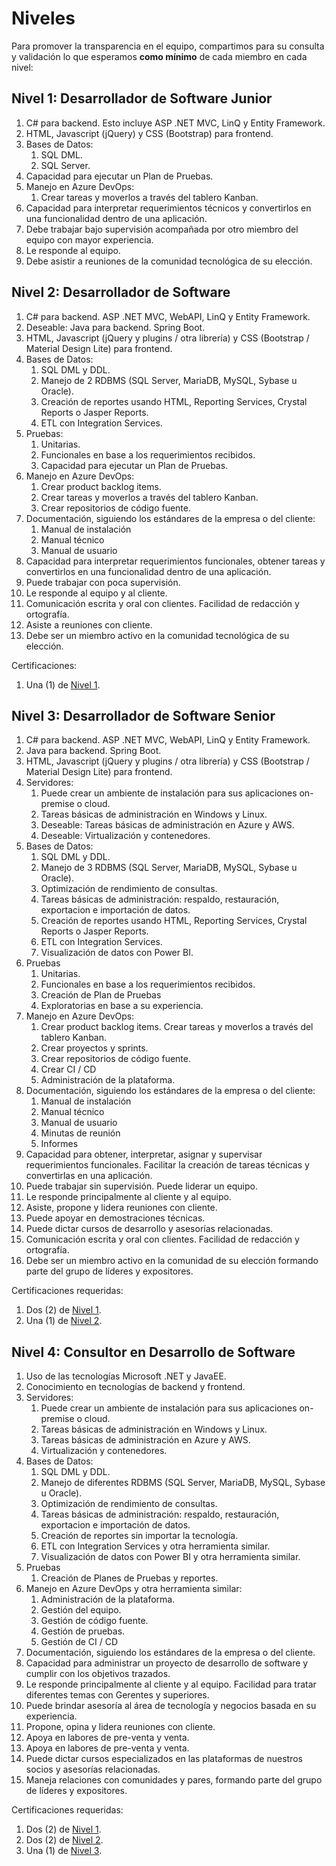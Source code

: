 # Niveles

Para promover la transparencia en el equipo, compartimos para su consulta y validación lo que esperamos **como mínimo** de cada miembro en cada nivel:

## Nivel 1: Desarrollador de Software Junior
1. C# para backend. Esto incluye ASP .NET MVC, LinQ y Entity Framework.
1. HTML, Javascript (jQuery) y CSS (Bootstrap) para frontend.
1. Bases de Datos:
    1. SQL DML.
    1. SQL Server.
1. Capacidad para ejecutar un Plan de Pruebas.
1. Manejo en Azure DevOps:
    1. Crear tareas y moverlos a través del tablero Kanban.
1. Capacidad para interpretar requerimientos técnicos y convertirlos en una funcionalidad dentro de una aplicación.
1. Debe trabajar bajo supervisión acompañada por otro miembro del equipo con mayor experiencia.
1. Le responde al equipo.
1. Debe asistir a reuniones de la comunidad tecnológica de su elección.

## Nivel 2: Desarrollador de Software
1. C# para backend. ASP .NET MVC, WebAPI, LinQ y Entity Framework.
1. Deseable: Java para backend. Spring Boot.
1. HTML, Javascript (jQuery y plugins / otra librería) y CSS (Bootstrap / Material Design Lite) para frontend.
1. Bases de Datos:
    1. SQL DML y DDL.
    1. Manejo de 2 RDBMS (SQL Server, MariaDB, MySQL, Sybase u Oracle).
    1. Creación de reportes usando HTML, Reporting Services, Crystal Reports o Jasper Reports.
    1. ETL con Integration Services.
1. Pruebas:
    1. Unitarias.
    1. Funcionales en base a los requerimientos recibidos.
    1. Capacidad para ejecutar un Plan de Pruebas.
1. Manejo en Azure DevOps:
    1. Crear product backlog items.
    1. Crear tareas y moverlos a través del tablero Kanban.
    1. Crear repositorios de código fuente.
1. Documentación, siguiendo los estándares de la empresa o del cliente:
    1. Manual de instalación
    1. Manual técnico
    1. Manual de usuario
1. Capacidad para interpretar requerimientos funcionales, obtener tareas y convertirlos en una funcionalidad dentro de una aplicación.
1. Puede trabajar con poca supervisión.
1. Le responde al equipo y al cliente.
1. Comunicación escrita y oral con clientes. Facilidad de redacción y ortografía.
1. Asiste a reuniones con cliente.
1. Debe ser un miembro activo en la comunidad tecnológica de su elección.

Certificaciones:
1. Una (1) de [Nivel 1](certificaciones-utiles.md#nivel-1).

## Nivel 3: Desarrollador de Software Senior
1. C# para backend. ASP .NET MVC, WebAPI, LinQ y Entity Framework.
1. Java para backend. Spring Boot.
1. HTML, Javascript (jQuery y plugins / otra librería) y CSS (Bootstrap / Material Design Lite) para frontend.
1. Servidores:
    1. Puede crear un ambiente de instalación para sus aplicaciones on-premise o cloud.
    1. Tareas básicas de administración en Windows y Linux.
    1. Deseable: Tareas básicas de administración en Azure y AWS.
    1. Deseable: Virtualización y contenedores.
1. Bases de Datos:
    1. SQL DML y DDL.
    1. Manejo de 3 RDBMS (SQL Server, MariaDB, MySQL, Sybase u Oracle).
    1. Optimización de rendimiento de consultas.
    1. Tareas básicas de administración: respaldo, restauración, exportacion e importación de datos.
    1. Creación de reportes usando HTML, Reporting Services, Crystal Reports o Jasper Reports.
    1. ETL con Integration Services.
    1. Visualización de datos con Power BI.
1. Pruebas
    1. Unitarias.
    1. Funcionales en base a los requerimientos recibidos.
    1. Creación de Plan de Pruebas
    1. Exploratorias en base a su experiencia.
1. Manejo en Azure DevOps:
    1. Crear product backlog items. Crear tareas y moverlos a través del tablero Kanban.
    1. Crear proyectos y sprints.
    1. Crear repositorios de código fuente.
    1. Crear CI / CD
    1. Administración de la plataforma.
1. Documentación, siguiendo los estándares de la empresa o del cliente:
    1. Manual de instalación
    1. Manual técnico
    1. Manual de usuario
    1. Minutas de reunión
    1. Informes
1. Capacidad para obtener, interpretar, asignar y supervisar requerimientos funcionales. Facilitar la creación de tareas técnicas y convertirlas en una aplicación.
1. Puede trabajar sin supervisión. Puede liderar un equipo.
1. Le responde principalmente al cliente y al equipo.
1. Asiste, propone y lidera reuniones con cliente.
1. Puede apoyar en demostraciones técnicas.
1. Puede dictar cursos de desarrollo y asesorías relacionadas.
1. Comunicación escrita y oral con clientes. Facilidad de redacción y ortografía.
1. Debe ser un miembro activo en la comunidad de su elección formando parte del grupo de líderes y expositores.

Certificaciones requeridas:
1. Dos (2) de [Nivel 1](certificaciones-utiles.md#nivel-1).
1. Una (1) de [Nivel 2](certificaciones-utiles.md#nivel-2).

## Nivel 4: Consultor en Desarrollo de Software
1. Uso de las tecnologías Microsoft .NET y JavaEE.
1. Conocimiento en tecnologías de backend y frontend.
1. Servidores:
    1. Puede crear un ambiente de instalación para sus aplicaciones on-premise o cloud.
    1. Tareas básicas de administración en Windows y Linux.
    1. Tareas básicas de administración en Azure y AWS.
    1. Virtualización y contenedores.
1. Bases de Datos:
    1. SQL DML y DDL.
    1. Manejo de diferentes RDBMS (SQL Server, MariaDB, MySQL, Sybase u Oracle).
    1. Optimización de rendimiento de consultas.
    1. Tareas básicas de administración: respaldo, restauración, exportacion e importación de datos.
    1. Creación de reportes sin importar la tecnología.
    1. ETL con Integration Services y otra herramienta similar.
    1. Visualización de datos con Power BI y otra herramienta similar.
1. Pruebas
    1. Creación de Planes de Pruebas y reportes.
1. Manejo en Azure DevOps y otra herramienta similar:
    1. Administración de la plataforma.
    1. Gestión del equipo.
    1. Gestión de código fuente.
    1. Gestión de pruebas.
    1. Gestión de CI / CD
1. Documentación, siguiendo los estándares de la empresa o del cliente.
1. Capacidad para administrar un proyecto de desarrollo de software y cumplir con los objetivos trazados.
1. Le responde principalmente al cliente y al equipo. Facilidad para tratar diferentes temas con Gerentes y superiores.
1. Puede brindar asesoría al área de tecnología y negocios basada en su experiencia.
1. Propone, opina y lidera reuniones con cliente.
1. Apoya en labores de pre-venta y venta.
1. Apoya en labores de pre-venta y venta.
1. Puede dictar cursos especializados en las plataformas de nuestros socios y asesorías relacionadas.
1. Maneja relaciones con comunidades y pares, formando parte del grupo de líderes y expositores.

Certificaciones requeridas:
1. Dos (2) de [Nivel 1](certificaciones-utiles.md#nivel-1).
1. Dos (2) de [Nivel 2](certificaciones-utiles.md#nivel-2).
1. Una (1) de [Nivel 3](certificaciones-utiles.md#nivel-3).

